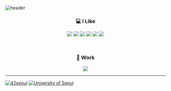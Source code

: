 
![header](https://capsule-render.vercel.app/api?height=270&type=waving&color=gradient&customColorList=0,2,2,5,30&text=Kuokka)

<h3 align="center">
  💻  I Like
</h3>
<p align="center">
  <img src="https://img.shields.io/badge/C/C++-green?logo=cplusplus"/>
  <img src="https://img.shields.io/badge/Python-FF6600?logo=python"/>
  <img src="https://img.shields.io/badge/Linux-blue?logo=linux"/>
  <img src="https://img.shields.io/badge/Shell-33CCFF?logo=powershell"/>
  <img src="https://img.shields.io/badge/Java-FF9900?logo=java"/>
  <img src="https://img.shields.io/badge/Spring-189AB4?logo=spring"/>

</p>

<br />

  <h3 align="center">
    🏢 Work
  </h3>
<p align="center">
  <img src="https://img.shields.io/badge/Naver-2021.12_~-green?logo=naver"/>
</p>

<hr />

[![42seoul](https://img.shields.io/badge/42Seoul-Cadet-white?style=flat&logo=42&)](https://42seoul.kr/seoul42/main/view)
[![University of Seoul](https://img.shields.io/badge/university_of_seoul-Student-white?style=flat)](https://www.uos.ac.kr/main.do) 
